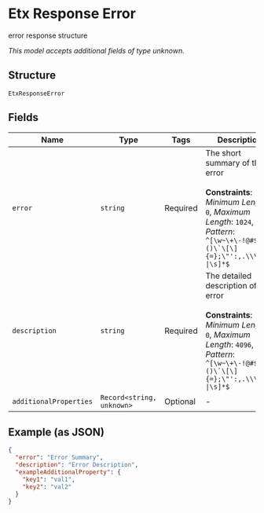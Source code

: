 
# Etx Response Error

error response structure

*This model accepts additional fields of type unknown.*

## Structure

`EtxResponseError`

## Fields

| Name | Type | Tags | Description |
|  --- | --- | --- | --- |
| `error` | `string` | Required | The short summary of the error<br><br>**Constraints**: *Minimum Length*: `0`, *Maximum Length*: `1024`, *Pattern*: ``^[\w~\+\-!@#$%^&*()\`\[\]{=};\"':,.\\\/<>?\|\s]*$`` |
| `description` | `string` | Required | The detailed description of the error<br><br>**Constraints**: *Minimum Length*: `0`, *Maximum Length*: `4096`, *Pattern*: ``^[\w~\+\-!@#$%^&*()\`\[\]{=};\"':,.\\\/<>?\|\s]*$`` |
| `additionalProperties` | `Record<string, unknown>` | Optional | - |

## Example (as JSON)

```json
{
  "error": "Error Summary",
  "description": "Error Description",
  "exampleAdditionalProperty": {
    "key1": "val1",
    "key2": "val2"
  }
}
```

